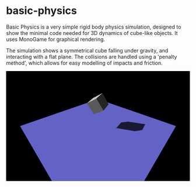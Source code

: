 # basic-physics
Basic Physics is a very simple rigid body physics simulation, designed to show the minimal code needed for 3D dynamics of cube-like objects. It uses MonoGame for graphical rendering.

The simulation shows a symmetrical cube falling under gravity, and interacting with a flat plane. The collisions are handled using a 'penalty method', which allows for easy modelling of impacts and friction.

![Cube falling under gravity](https://github.com/george7378/basic-physics/blob/master/_img/1.png)
